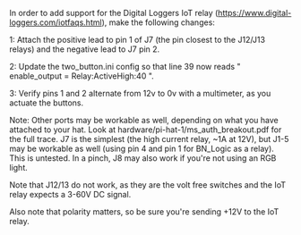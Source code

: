 In order to add support for the Digital Loggers IoT relay (https://www.digital-loggers.com/iotfaqs.html), make the following changes:

1: Attach the positive lead to pin 1 of J7 (the pin closest to the J12/J13 relays) and the negative lead to J7 pin 2.

2: Update the two_button.ini config so that line 39 now reads " enable_output = Relay:ActiveHigh:40 ".

3: Verify pins 1 and 2 alternate from 12v to 0v with a multimeter, as you actuate the buttons.



Note: Other ports may be workable as well, depending on what you have attached to your hat. Look at hardware/pi-hat-1/ms_auth_breakout.pdf for the full trace. 
J7 is the simplest (the high current relay, ~1A at 12V), but J1-5 may be workable as well (using pin 4 and pin 1 for BN_Logic as a relay). This is untested.
In a pinch, J8 may also work if you're not using an RGB light. 

Note that J12/13 do not work, as they are the volt free switches and the IoT relay expects a 3-60V DC signal.

Also note that polarity matters, so be sure you're sending +12V to the IoT relay.
